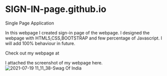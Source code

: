 # SIGN-IN-page.github.io

Single Page Application

In this webpage I created sign-in page of the webpage. I designed the webpage with HTML5,CSS,BOOTSTRAP and few percentage of Javascript. I will add 100% behaviour in future.

Check out my webpage at

I attached the screenshot of my webpage here.
![2021-07-19 11_11_38-Swag Of India](https://user-images.githubusercontent.com/76697341/126145416-8ef73abb-f0a7-4e31-8838-60cc9ff4b4d8.png)

